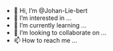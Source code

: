 - 👋 Hi, I’m @Johan-Lie-bert
- 👀 I’m interested in ...
- 🌱 I’m currently learning ...
- 💞️ I’m looking to collaborate on ...
- 📫 How to reach me ...

<!---
Johan-Lie-bert/Johan-Lie-bert is a ✨ special ✨ repository because its `README.md` (this file) appears on your GitHub profile.
You can click the Preview link to take a look at your changes.
--->
